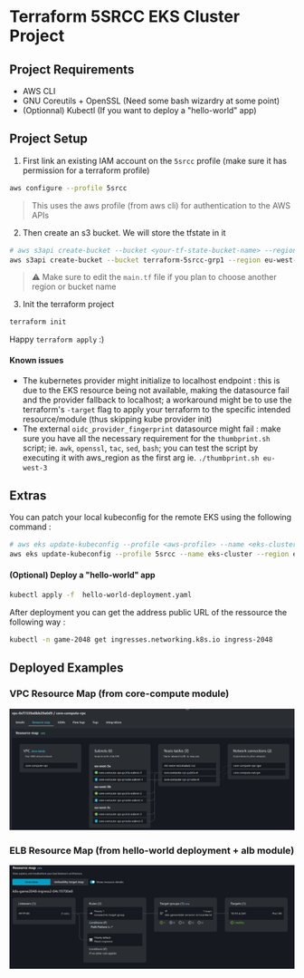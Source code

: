 # Terraform 5SRCC EKS Cluster Project

## Project Requirements
- AWS CLI 
- GNU Coreutils + OpenSSL (Need some bash wizardry at some point)
- (Optionnal) Kubectl (If you want to deploy a "hello-world" app)

## Project Setup
1. First link an existing IAM account on the `5srcc` profile (make sure it has permission for a terraform profile)
```bash
aws configure --profile 5srcc
```
> This uses the aws profile (from aws cli) for authentication to the AWS APIs

2. Then create an s3 bucket. We will store the tfstate in it
```bash
# aws s3api create-bucket --bucket <your-tf-state-bucket-name> --region <your-region> --create-bucket-configuration LocationConstraint=<your-region>
aws s3api create-bucket --bucket terraform-5srcc-grp1 --region eu-west-3 --create-bucket-configuration LocationConstraint=eu-west-3
```
> ⚠️ Make sure to edit the `main.tf` file if you plan to choose another region or bucket name
3. Init the terraform project
```bash
terraform init
```
Happy `terraform apply` :)

#### Known issues
- The kubernetes provider might initialize to localhost endpoint : this is due to the EKS resource being not available, making the datasource fail and the provider fallback to localhost; a workaround might be to use the terraform's `-target` flag to apply your terraform to the specific intended resource/module (thus skipping kube provider init)
- The external `oidc_provider_fingerprint` datasource might fail : make sure you have all the necessary requirement for the `thumbprint.sh` script; ie. `awk`, `openssl`, `tac`, `sed`, `bash`; you can test the script by executing it with aws_region as the first arg ie. `./thumbprint.sh eu-west-3`

## Extras
You can patch your local kubeconfig for the remote EKS using the following command :
```bash
# aws eks update-kubeconfig --profile <aws-profile> --name <eks-cluster-name> --region <aws-region>
aws eks update-kubeconfig --profile 5srcc --name eks-cluster --region eu-west-3
```
#### (Optional) Deploy a "hello-world" app
```bash
kubectl apply -f  hello-world-deployment.yaml
```
After deployment you can get the address public URL of the ressource the following way :
```bash
kubectl -n game-2048 get ingresses.networking.k8s.io ingress-2048 
```

## Deployed Examples
### VPC Resource Map (from core-compute module)
![VPC Resource Map](https://github.com/milkshake308/terraform5srcc/blob/master/vpc_resource_map.png?raw=true)
### ELB Resource Map (from hello-world deployment + alb module)
![ELB Resource Map](https://github.com/milkshake308/terraform5srcc/blob/master/elb_resource_map.png?raw=true)